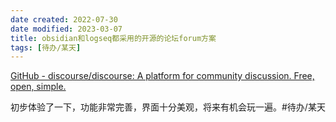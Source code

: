 ```yaml
---
date created: 2022-07-30
date modified: 2023-03-07
title: obsidian和logseq都采用的开源的论坛forum方案
tags: [待办/某天]
---
```


[GitHub - discourse/discourse: A platform for community discussion. Free, open, simple.](https://github.com/discourse/discourse)

初步体验了一下，功能非常完善，界面十分美观，将来有机会玩一遍。#待办/某天
